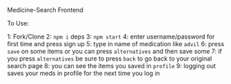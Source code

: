 Medicine-Search Frontend

To Use:

1: Fork/Clone
2: `npm i` deps
3: `npm start`
4: enter username/password for first time and press sign up
5: type in name of medication like `advil`
6: press `save` on some items or you can press `alternatives` and then save some
7: if you press `alternatives` be sure to press `back` to go back to your original search page
8: you can see the items you saved in `profile`
9: logging out saves your meds in profile for the next time you log in
